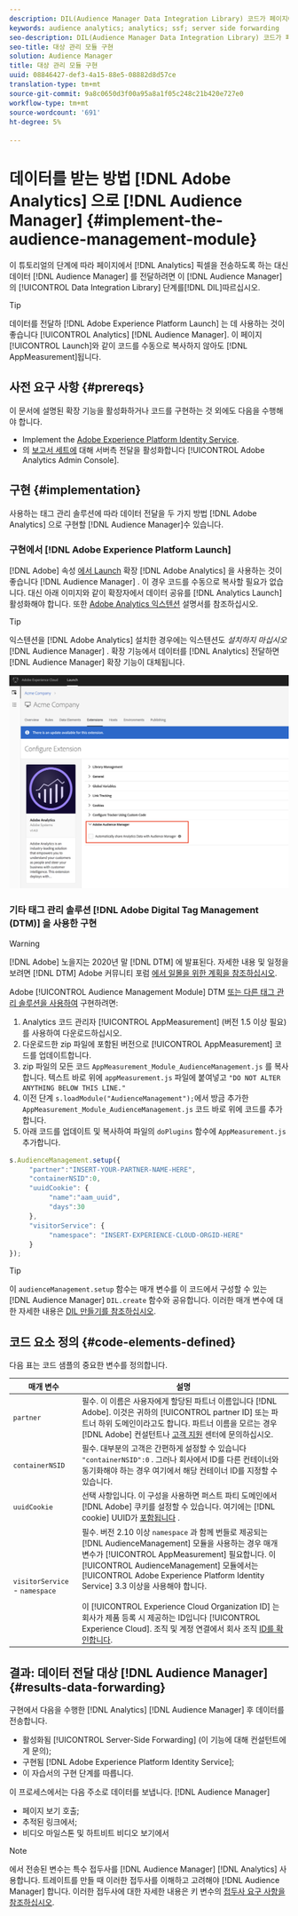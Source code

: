 ```yaml
---
description: DIL(Audience Manager Data Integration Library) 코드가 페이지에서 픽셀을 보내는 대신 Analytics 데이터를 Audience Manager으로 전달하려면 Adobe Analytics AppMeasurement에 대상 관리 모듈을 추가합니다.
keywords: audience analytics; analytics; ssf; server side forwarding
seo-description: DIL(Audience Manager Data Integration Library) 코드가 페이지에서 픽셀을 보내는 대신 Analytics 데이터를 Audience Manager으로 전달하려면 Adobe Analytics AppMeasurement에 대상 관리 모듈을 추가합니다.
seo-title: 대상 관리 모듈 구현
solution: Audience Manager
title: 대상 관리 모듈 구현
uuid: 08846427-def3-4a15-88e5-08882d8d57ce
translation-type: tm+mt
source-git-commit: 9a8c0650d3f00a95a8a1f05c248c21b420e727e0
workflow-type: tm+mt
source-wordcount: '691'
ht-degree: 5%

---
```



# 데이터를 받는 방법 [!DNL Adobe Analytics] 으로 [!DNL Audience Manager] {#implement-the-audience-management-module}

이 튜토리얼의 단계에 따라 페이지에서 [!DNL Analytics] 픽셀을 전송하도록 하는 대신 데이터 [!DNL Audience Manager] 를 전달하려면 이 [!DNL Audience Manager] 의 [!UICONTROL Data Integration Library] 단계를[!DNL DIL]따르십시오.

>[!TIP]
>
>데이터를 전달하 [!DNL Adobe Experience Platform Launch] 는 데 사용하는 것이 좋습니다 [!UICONTROL Analytics] [!DNL Audience Manager]. 이 페이지 [!UICONTROL Launch]와 같이 코드를 수동으로 복사하지 않아도 [!DNL AppMeasurement]됩니다.

## 사전 요구 사항 {#prereqs}

이 문서에 설명된 확장 기능을 활성화하거나 코드를 구현하는 것 외에도 다음을 수행해야 합니다.

* Implement the [Adobe Experience Platform Identity Service](https://docs.adobe.com/content/help/ko-KR/id-service/using/home.html).
* 의 [보고서 세트에](https://docs.adobe.com/help/en/analytics/admin/admin-tools/server-side-forwarding/ssf.html) 대해 서버측 전달을 활성화합니다 [!UICONTROL Adobe Analytics Admin Console].

## 구현 {#implementation}

사용하는 태그 관리 솔루션에 따라 데이터 전달을 두 가지 방법 [!DNL Adobe Analytics] 으로 구현할 [!DNL Audience Manager]수 있습니다.

### 구현에서 [!DNL Adobe Experience Platform Launch]

[!DNL Adobe] 속성 [에서 Launch](https://docs.adobe.com/content/help/en/launch/using/overview.html) 확장 [!DNL Adobe Analytics] 을 사용하는 것이 좋습니다 [!DNL Audience Manager] . 이 경우 코드를 수동으로 복사할 필요가 없습니다. 대신 아래 이미지와 같이 확장자에서 데이터 공유를 [!DNL Analytics Launch] 활성화해야 합니다. 또한 [Adobe Analytics 익스텐션](https://docs.adobe.com/content/help/en/launch/using/extensions-ref/adobe-extension/analytics-extension/overview.html#adobe-audience-manager) 설명서를 참조하십시오.

>[!TIP]
>
>익스텐션을 [!DNL Adobe Analytics] 설치한 경우에는 익스텐션도 *설치하지 마십시오* [!DNL Audience Manager] . 확장 기능에서 데이터를 [!DNL Analytics] 전달하면 [!DNL Audience Manager] 확장 기능이 대체됩니다.

![Adobe Analytics 확장 프로그램에서 Audience Manager으로 데이터 공유를 활성화하는 방법](/help/using/integration/assets/analytics-to-aam.png)

### 기타 태그 관리 솔루션 [!DNL Adobe Digital Tag Management (DTM)] 을 사용한 구현

>[!WARNING]
>
>[!DNL Adobe] 노을지는 2020년 말 [!DNL DTM] 에 발표된다. 자세한 내용 및 일정을 보려면 [!DNL DTM] Adobe 커뮤니티 포럼 [에서 일몰을 위한 계획을 참조하십시오](https://forums.adobe.com/community/experience-cloud/platform/launch/blog/2018/10/05/dtm-plans-for-a-sunset).

Adobe [!UICONTROL Audience Management Module] DTM [또는 다른 태그 관리 솔루션을 사용하여](https://docs.adobe.com/content/help/ko-KR/dtm/using/dtm-home.html) 구현하려면:

1. Analytics 코드 관리자 [!UICONTROL AppMeasurement] (버전 1.5 이상 필요)를 사용하여 [](https://docs.adobe.com/content/help/ko-KR/analytics/admin/admin-tools/code-manager-admin.html) 다운로드하십시오.
1. 다운로드한 zip 파일에 포함된 버전으로 [!UICONTROL AppMeasurement] 코드를 업데이트합니다.
1. zip 파일의 모든 코드 `AppMeasurement_Module_AudienceManagement.js` 를 복사합니다. 텍스트 바로 위에 `appMeasurement.js` 파일에 붙여넣고 `"DO NOT ALTER ANYTHING BELOW THIS LINE."`
1. 이전 단계 `s.loadModule("AudienceManagement");`에서 방금 추가한 `AppMeasurement_Module_AudienceManagement.js` 코드 바로 위에 코드를 추가합니다.
1. 아래 코드를 업데이트 및 복사하여 파일의 `doPlugins` 함수에 `AppMeasurement.js` 추가합니다.

```js
s.AudienceManagement.setup({ 
     "partner":"INSERT-YOUR-PARTNER-NAME-HERE", 
     "containerNSID":0, 
     "uuidCookie": { 
          "name":"aam_uuid", 
          "days":30
     },
     "visitorService": {
          "namespace": "INSERT-EXPERIENCE-CLOUD-ORGID-HERE" 
     } 
});
```

>[!TIP]
>
>이 `audienceManagement.setup` 함수는 매개 변수를 이 코드에서 구성할 수 있는 [!DNL Audience Manager] `DIL.create` 함수와 공유합니다. 이러한 매개 변수에 대한 자세한 내용은 [DIL 만들기를 참조하십시오](../../dil/dil-class-overview/dil-create.md#dil-create).

## 코드 요소 정의 {#code-elements-defined}

다음 표는 코드 샘플의 중요한 변수를 정의합니다.

| 매개 변수 | 설명 |
|--- |--- |
| `partner` | 필수. 이 이름은 사용자에게 할당된 파트너 이름입니다 [!DNL Adobe]. 이것은 귀하의 [!UICONTROL partner ID] 또는 파트너 하위 도메인이라고도 합니다.  파트너 이름을 모르는 경우 [!DNL Adobe] 컨설턴트나 [고객 지원](https://helpx.adobe.com/kr/marketing-cloud/contact-support.html) 센터에 문의하십시오. |
| `containerNSID` | 필수. 대부분의 고객은 간편하게 설정할 수 있습니다 `"containerNSID":0` . 그러나 회사에서 ID를 다른 컨테이너와 동기화해야 하는 경우 여기에서 해당 컨테이너 ID를 지정할 수 있습니다. |
| `uuidCookie` | 선택 사항입니다. 이 구성을 사용하면 퍼스트 파티 도메인에서 [!DNL Adobe] 쿠키를 설정할 수 있습니다. 여기에는 [!DNL cookie] UUID가 [포함됩니다](../../reference/ids-in-aam.md) . |
| `visitorService` - `namespace` | 필수. 버전 2.10 이상 `namespace` 과 함께 번들로 제공되는 [!DNL AudienceManagement] 모듈을 사용하는 경우 매개 변수가 [!UICONTROL AppMeasurement] 필요합니다. 이 [!UICONTROL AudienceManagement] 모듈에서는 [!UICONTROL Adobe Experience Platform Identity Service] 3.3 이상을 사용해야 합니다. <br><br>이 [!UICONTROL Experience Cloud Organization ID] 는 회사가 제품 등록 시 제공하는 ID입니다 [!UICONTROL Experience Cloud]. 조직 및 계정 연결에서 회사 조직 [ID를 확인합니다](https://docs.adobe.com/content/help/en/core-services/interface/manage-users-and-products/organizations.html). |

## 결과: 데이터 전달 대상 [!DNL Audience Manager] {#results-data-forwarding}

구현에서 다음을 수행한 [!DNL Analytics] [!DNL Audience Manager] 후 데이터를 전송합니다.

* 활성화됨 [!UICONTROL Server-Side Forwarding] (이 기능에 대해 컨설턴트에게 문의);
* 구현됨 [!DNL Adobe Experience Platform Identity Service];
* 이 자습서의 구현 단계를 따릅니다.

이 프로세스에서는 다음 주소로 데이터를 보냅니다. [!DNL Audience Manager]

* 페이지 보기 호출;
* 추적된 링크에서;
* 비디오 마일스톤 및 하트비트 비디오 보기에서

>[!NOTE]
>
>에서 전송된 변수는 특수 접두사를 [!DNL Audience Manager] [!DNL Analytics] 사용합니다. 트레이트를 만들 때 이러한 접두사를 이해하고 고려해야 [!DNL Audience Manager] 합니다. 이러한 접두사에 대한 자세한 내용은 키 변수의 [접두사 요구 사항을 참조하십시오](../../features/traits/trait-variable-prefixes.md).

